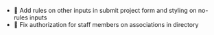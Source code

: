 - 💄 Add rules on other inputs in submit project form and styling on no-rules inputs
- 🐛 Fix authorization for staff members on associations in directory
